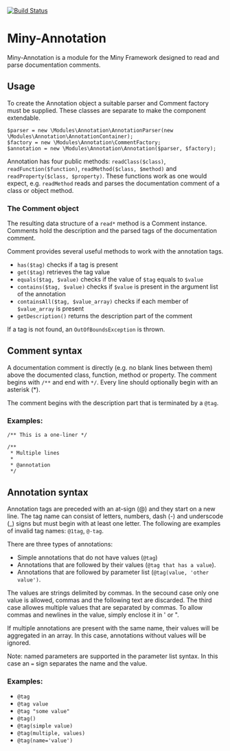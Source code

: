 [![Build Status](https://travis-ci.org/MinyFramework/Miny-Annotation.svg?branch=master)](https://travis-ci.org/MinyFramework/Miny-Annotation)

Miny-Annotation
========
Miny-Annotation is a module for the Miny Framework designed to read and parse documentation comments.

Usage
--------
To create the Annotation object a suitable parser and Comment factory must be supplied. These classes are
separate to make the component extendable.

```
$parser = new \Modules\Annotation\AnnotationParser(new \Modules\Annotation\AnnotationContainer);
$factory = new \Modules\Annotation\CommentFactory;
$annotation = new \Modules\Annotation\Annotation($parser, $factory);
```

Annotation has four public methods: `readClass($class)`, `readFunction($function)`, `readMethod($class, $method)` and `readProperty($class, $property)`. These functions work as one would expect, e.g. `readMethod` reads and parses the documentation comment of a class or object method.
### The Comment object
The resulting data structure of a `read*` method is a Comment instance. Comments hold the description and the parsed tags of the documentation comment.

Comment provides several useful methods to work with the annotation tags.
 * `has($tag)` checks if a tag is present
 * `get($tag)` retrieves the tag value
 * `equals($tag, $value)` checks if the value of `$tag` equals to `$value`
 * `contains($tag, $value)` checks if `$value` is present in the argument list of the annotation
 * `containsAll($tag, $value_array)` checks if each member of `$value_array` is present
 * `getDescription()` returns the description part of the comment

If a tag is not found, an `OutOfBoundsException` is thrown.

Comment syntax
--------
A documentation comment is directly (e.g. no blank lines between them) above the documented class, function, method or property. The comment begins with `/**` and end with `*/`. Every line should optionally begin with an asterisk (*).

The comment begins with the description part that is terminated by a `@tag`.

### Examples:

    /** This is a one-liner */

    /**
     * Multiple lines
     *
     * @annotation
     */

Annotation syntax
--------
Annotation tags are preceded with an at-sign (@) and they start on a new line. The tag name can consist of letters, numbers, dash (-) and underscode (_) signs but must begin with at least one letter. The following are examples of invalid tag names: `@1tag`, `@-tag`.

There are three types of annotations:
 * Simple annotations that do not have values (`@tag`)
 * Annotations that are followed by their values (`@tag that has a value`).
 * Annotations that are followed by parameter list (`@tag(value, 'other value')`.

The values are strings delimited by commas. In the secound case only one value is allowed, commas and the following text are discarded. The third case allowes multiple values that are separated by commas. To allow commas and newlines in the value, simply enclose it in ' or ".

If multiple annotations are present with the same name, their values will be aggregated in an array. In this case, annotations without values will be ignored.

Note: named parameters are supported in the parameter list syntax. In this case an `=` sign separates the name and the value.

### Examples:

 * `@tag`
 * `@tag value`
 * `@tag "some value"`
 * `@tag()`
 * `@tag(simple value)`
 * `@tag(multiple, values)`
 * `@tag(name='value')`
